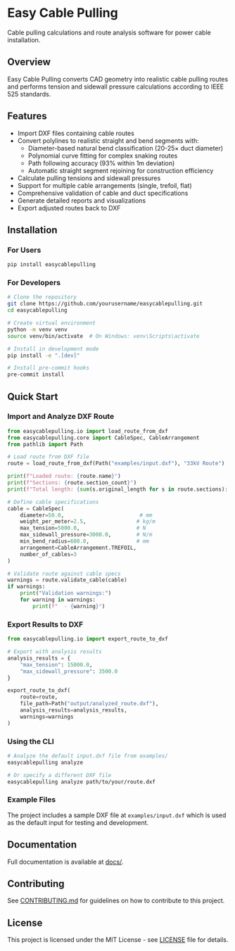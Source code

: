 # Easy Cable Pulling

Cable pulling calculations and route analysis software for power cable installation.

## Overview

Easy Cable Pulling converts CAD geometry into realistic cable pulling routes and performs tension and sidewall pressure calculations according to IEEE 525 standards.

## Features

- Import DXF files containing cable routes
- Convert polylines to realistic straight and bend segments with:
  - Diameter-based natural bend classification (20-25× duct diameter)
  - Polynomial curve fitting for complex snaking routes
  - Path following accuracy (93% within 1m deviation)
  - Automatic straight segment rejoining for construction efficiency
- Calculate pulling tensions and sidewall pressures
- Support for multiple cable arrangements (single, trefoil, flat)
- Comprehensive validation of cable and duct specifications
- Generate detailed reports and visualizations
- Export adjusted routes back to DXF

## Installation

### For Users

```bash
pip install easycablepulling
```

### For Developers

```bash
# Clone the repository
git clone https://github.com/yourusername/easycablepulling.git
cd easycablepulling

# Create virtual environment
python -m venv venv
source venv/bin/activate  # On Windows: venv\Scripts\activate

# Install in development mode
pip install -e ".[dev]"

# Install pre-commit hooks
pre-commit install
```

## Quick Start

### Import and Analyze DXF Route

```python
from easycablepulling.io import load_route_from_dxf
from easycablepulling.core import CableSpec, CableArrangement
from pathlib import Path

# Load route from DXF file
route = load_route_from_dxf(Path("examples/input.dxf"), "33kV Route")

print(f"Loaded route: {route.name}")
print(f"Sections: {route.section_count}")
print(f"Total length: {sum(s.original_length for s in route.sections):.1f}m")

# Define cable specifications
cable = CableSpec(
    diameter=50.0,                        # mm
    weight_per_meter=2.5,                # kg/m
    max_tension=5000.0,                  # N
    max_sidewall_pressure=3000.0,        # N/m
    min_bend_radius=600.0,               # mm
    arrangement=CableArrangement.TREFOIL,
    number_of_cables=3
)

# Validate route against cable specs
warnings = route.validate_cable(cable)
if warnings:
    print("Validation warnings:")
    for warning in warnings:
        print(f"  - {warning}")
```

### Export Results to DXF

```python
from easycablepulling.io import export_route_to_dxf

# Export with analysis results
analysis_results = {
    "max_tension": 15000.0,
    "max_sidewall_pressure": 3500.0
}

export_route_to_dxf(
    route=route,
    file_path=Path("output/analyzed_route.dxf"),
    analysis_results=analysis_results,
    warnings=warnings
)
```

### Using the CLI

```bash
# Analyze the default input.dxf file from examples/
easycablepulling analyze

# Or specify a different DXF file
easycablepulling analyze path/to/your/route.dxf
```

### Example Files

The project includes a sample DXF file at `examples/input.dxf` which is used as the default input for testing and development.

## Documentation

Full documentation is available at [docs/](docs/).

## Contributing

See [CONTRIBUTING.md](CONTRIBUTING.md) for guidelines on how to contribute to this project.

## License

This project is licensed under the MIT License - see [LICENSE](LICENSE) file for details.
